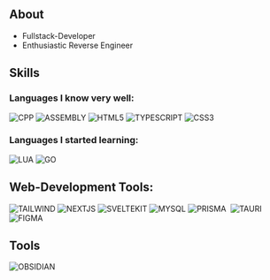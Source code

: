 <!--
**lqjx/lqjx** is a ✨ _special_ ✨ repository because its `README.md` (this file) appears on your GitHub profile.

Here are some ideas to get you started:

- 🔭 I’m currently working on ...
- 🌱 I’m currently learning ...
- 👯 I’m looking to collaborate on ...
- 🤔 I’m looking for help with ...
- 💬 Ask me about ...
- 📫 How to reach me: ...
- 😄 Pronouns: ...
- ⚡ Fun fact: ...
-->

## About

- Fullstack-Developer
- Enthusiastic Reverse Engineer

## Skills
### Languages I know very well:
![CPP](https://img.shields.io/badge/C%2B%2B-00599C?style=for-the-badge&logo=c%2B%2B&logoColor=white) ![ASSEMBLY](https://img.shields.io/badge/_-ASM-6E4C13.svg?style=for-the-badge) ![HTML5](https://img.shields.io/badge/HTML5-E34F26?style=for-the-badge&logo=html5&logoColor=white) ![TYPESCRIPT](https://img.shields.io/badge/TypeScript-007ACC?style=for-the-badge&logo=typescript&logoColor=white) ![CSS3](https://img.shields.io/badge/CSS3-1572B6?style=for-the-badge&logo=css3&logoColor=white)

### Languages I started learning:
![LUA](https://img.shields.io/badge/Lua-2C2D72?style=for-the-badge&logo=lua&logoColor=white) ![GO](https://img.shields.io/badge/Go-00ADD8?style=for-the-badge&logo=go&logoColor=white)

## Web-Development Tools:
![TAILWIND](https://img.shields.io/badge/Tailwind_CSS-38B2AC?style=for-the-badge&logo=tailwind-css&logoColor=white) ![NEXTJS](https://img.shields.io/badge/next%20js-000000?style=for-the-badge&logo=nextdotjs&logoColor=white) ![SVELTEKIT](https://img.shields.io/badge/SvelteKit-FF3E00?style=for-the-badge&logo=Svelte&logoColor=white) ![MYSQL](https://img.shields.io/badge/MySQL-005C84?style=for-the-badge&logo=mysql&logoColor=white) ![PRISMA](https://img.shields.io/badge/Prisma-3982CE?style=for-the-badge&logo=Prisma&logoColor=white) ![]() ![TAURI](https://img.shields.io/badge/Tauri-FFC131?style=for-the-badge&logo=Tauri&logoColor=white) ![FIGMA](https://img.shields.io/badge/Figma-F24E1E?style=for-the-badge&logo=figma&logoColor=white)

## Tools
![OBSIDIAN](https://img.shields.io/badge/Obsidian-483699?style=for-the-badge&logo=Obsidian&logoColor=white)
